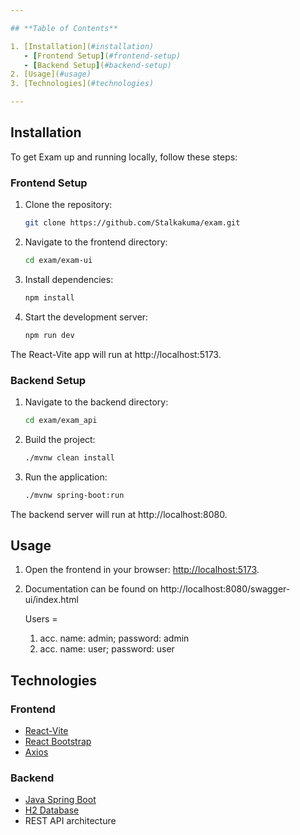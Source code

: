 ```yaml
---

## **Table of Contents**

1. [Installation](#installation)
   - [Frontend Setup](#frontend-setup)
   - [Backend Setup](#backend-setup)
2. [Usage](#usage)
3. [Technologies](#technologies)

---
```


## **Installation**

To get Exam up and running locally, follow these steps:

### **Frontend Setup**

1. Clone the repository:
   ```bash
   git clone https://github.com/Stalkakuma/exam.git
   ```
2. Navigate to the frontend directory:
   ```bash
   cd exam/exam-ui
   ```
3. Install dependencies:
   ```bash
   npm install
   ```
4. Start the development server:
   ```bash
   npm run dev
   ```

The React-Vite app will run at http://localhost:5173.

### **Backend Setup**

1. Navigate to the backend directory:
   ```bash
   cd exam/exam_api
   ```
2. Build the project:
   ```bash
   ./mvnw clean install
   ```
3. Run the application:
   ```bash
   ./mvnw spring-boot:run
   ```

The backend server will run at http://localhost:8080.

## **Usage**

1. Open the frontend in your browser: [http://localhost:5173](http://localhost:5173).
2. Documentation can be found on http://localhost:8080/swagger-ui/index.html

   Users =

   1. acc. name: admin; password: admin
   2. acc. name: user; password: user

## **Technologies**

### **Frontend**

- [React-Vite](https://vitejs.dev/)
- [React Bootstrap](https://react-bootstrap.github.io/)
- [Axios](https://axios-http.com/)

### **Backend**

- [Java Spring Boot](https://spring.io/projects/spring-boot)
- [H2 Database](https://www.h2database.com/)
- REST API architecture
